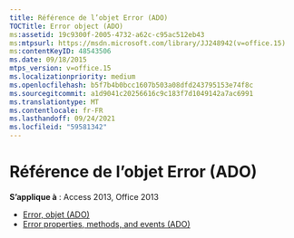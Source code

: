 ```yaml
---
title: Référence de l’objet Error (ADO)
TOCTitle: Error object (ADO)
ms:assetid: 19c9300f-2005-4732-a62c-c95ac512eb43
ms:mtpsurl: https://msdn.microsoft.com/library/JJ248942(v=office.15)
ms:contentKeyID: 48543506
ms.date: 09/18/2015
mtps_version: v=office.15
ms.localizationpriority: medium
ms.openlocfilehash: b5f7b4b0bcc1607b503a08dfd243795153e74f8c
ms.sourcegitcommit: a1d9041c20256616c9c183f7d1049142a7ac6991
ms.translationtype: MT
ms.contentlocale: fr-FR
ms.lasthandoff: 09/24/2021
ms.locfileid: "59581342"
---
```

# <a name="error-object-ado-reference"></a>Référence de l’objet Error (ADO)

**S’applique à** : Access 2013, Office 2013

- [Error, objet (ADO)](error-object-ado.md)
- [Error properties, methods, and events (ADO)](error-properties-methods-and-events-ado.md)

